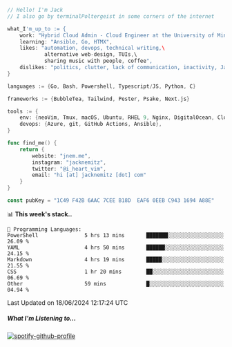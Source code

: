 ```go
// Hello! I'm Jack
// I also go by terminalPoltergeist in some corners of the internet

what_I'm_up_to := {
    work: "Hybrid Cloud Admin - Cloud Engineer at the University of Minnesota",
    learning: "Ansible, Go, HTMX",
    likes: "automation, devops, technical writing,\
            alternative web-design, TUIs,\
            sharing music with people, coffee",
    dislikes: "politics, clutter, lack of communication, inactivity, Java",
}

languages := {Go, Bash, Powershell, Typescript/JS, Python, C}

frameworks := {BubbleTea, Tailwind, Pester, Psake, Next.js}

tools := {
    env: {neoVim, Tmux, macOS, Ubuntu, RHEL 9, Nginx, DigitalOcean, Cloudflare},
    devops: {Azure, git, GitHub Actions, Ansible},
}

func find_me() {
    return {
        website: "jnem.me",
        instagram: "jacknemitz",
        twitter: "@i_heart_vim",
        email: "hi [at] jacknemitz [dot] com"
    }
}

const pubKey = "1C49 F42B 6AAC 7CEE B18D  EAF6 0EEB C943 1694 A88E"
```

<!--START_SECTION:waka-->
📊 **This week's stack..** 

```text
💬 Programming Languages: 
PowerShell               5 hrs 13 mins       ███████░░░░░░░░░░░░░░░░░░   26.09 % 
YAML                     4 hrs 50 mins       ██████░░░░░░░░░░░░░░░░░░░   24.15 % 
Markdown                 4 hrs 19 mins       █████░░░░░░░░░░░░░░░░░░░░   21.55 % 
CSS                      1 hr 20 mins        ██░░░░░░░░░░░░░░░░░░░░░░░   06.69 % 
Other                    59 mins             █░░░░░░░░░░░░░░░░░░░░░░░░   04.94 % 
```


 Last Updated on 18/06/2024 12:17:24 UTC
<!--END_SECTION:waka-->

##### What I'm Listening to...

[![spotify-github-profile](https://spotify-github-profile.vercel.app/api/view?uid=jack.nemitz&cover_image=true&show_offline=true&bar_color=53b14f&bar_color_cover=false&background_color=121212FF)](https://spotify-github-profile.vercel.app/api/view?uid=jack.nemitz&redirect=true)

